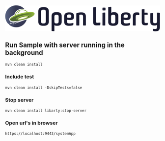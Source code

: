 ![](https://github.com/OpenLiberty/open-liberty/blob/master/logos/logo_horizontal_light_navy.png)

## Run Sample with server running in the background
    mvn clean install

### Include test
    mvn clean install -DskipTests=false

### Stop server
    mvn clean install libarty:stop-server

### Open url's in browser
    https://localhost:9443/systemApp

